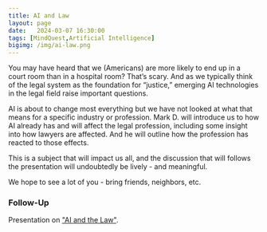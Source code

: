 ```yaml
---
title: AI and Law
layout: page
date:   2024-03-07 16:30:00
tags: [MindQuest,Artificial Intelligence]
bigimg: /img/ai-law.png
---
```


You may have heard that we (Americans) are more likely to end up in a court room than in a hospital room? That’s scary. And as we typically think of the legal system as the foundation for “justice,” emerging AI technologies in the legal field raise important questions.

AI is about to change most everything but we have not looked at what that means for a specific industry or profession. Mark D. will introduce us to how AI already has and will affect the legal profession, including some insight into how lawyers are affected. And he will outline how the profession has reacted to those effects. 

This is a subject that will impact us all, and the discussion that will follows the presentation will undoubtedly be lively - and meaningful.

We hope to see a lot of you - bring friends, neighbors, etc.

### Follow-Up

Presentation on ["AI and the Law"](/assets/present/2024/2024-03-07/ai-law.pdf).
